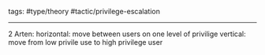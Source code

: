tags: #type/theory #tactic/privilege-escalation 

---

2 Arten:
horizontal: move between users on one level of privilige
vertical: move from low privile use to high privilege user

